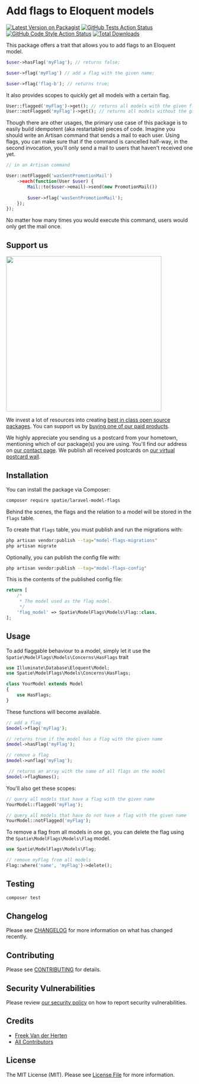 # Add flags to Eloquent models

[![Latest Version on Packagist](https://img.shields.io/packagist/v/spatie/laravel-model-flags.svg?style=flat-square)](https://packagist.org/packages/spatie/laravel-model-flags)
[![GitHub Tests Action Status](https://img.shields.io/github/workflow/status/spatie/laravel-model-flags/run-tests?label=tests)](https://github.com/spatie/laravel-model-flags/actions?query=workflow%3Arun-tests+branch%3Amain)
[![GitHub Code Style Action Status](https://img.shields.io/github/workflow/status/spatie/laravel-model-flags/Fix%20PHP%20code%20style%20issues?label=code%20style)](https://github.com/spatie/laravel-model-flags/actions?query=workflow%3A"Fix+PHP+code+style+issues"+branch%3Amain)
[![Total Downloads](https://img.shields.io/packagist/dt/spatie/laravel-model-flags.svg?style=flat-square)](https://packagist.org/packages/spatie/laravel-model-flags)

This package offers a trait that allows you to add flags to an Eloquent model. 

```php
$user->hasFlag('myFlag'); // returns false;

$user->flag('myFlag') // add a flag with the given name;

$user->flag('flag-b'); // returns true;
```

It also provides scopes to quickly get all models with a certain flag.

```php
User::flagged('myFlag')->get(); // returns all models with the given flag
User::notFlagged('myFlag')->get(); // returns all models without the given flag
```

Though there are other usages, the primary use case of this package is to easily build idempotent (aka restartable) pieces of code. Imagine you should write an Artisan command that sends a mail to each user. Using flags, you can make sure that if the command is cancelled half-way, in the second invocation, you'll only send a mail to users that haven't received one yet. 

```php
// in an Artisan command

User::notFlagged('wasSentPromotionMail')
    ->each(function(User $user) {
        Mail::to($user->email)->send(new PromotionMail())
       
        $user->flag('wasSentPromotionMail');
    });
});
```

No matter how many times you would execute this command, users would only get the mail once.

## Support us

[<img src="https://github-ads.s3.eu-central-1.amazonaws.com/laravel-model-flags.jpg?t=1" width="419px" />](https://spatie.be/github-ad-click/laravel-model-flags)

We invest a lot of resources into creating [best in class open source packages](https://spatie.be/open-source). You can support us by [buying one of our paid products](https://spatie.be/open-source/support-us).

We highly appreciate you sending us a postcard from your hometown, mentioning which of our package(s) you are using. You'll find our address on [our contact page](https://spatie.be/about-us). We publish all received postcards on [our virtual postcard wall](https://spatie.be/open-source/postcards).

## Installation

You can install the package via Composer:

```bash
composer require spatie/laravel-model-flags
```

Behind the scenes, the flags and the relation to a model will be stored in the `flags` table. 

To create that `flags` table, you must publish and run the migrations with:

```bash
php artisan vendor:publish --tag="model-flags-migrations"
php artisan migrate
```

Optionally, you can publish the config file with:

```bash
php artisan vendor:publish --tag="model-flags-config"
```

This is the contents of the published config file:

```php
return [
    /*
     * The model used as the flag model.
     */
    'flag_model' => Spatie\ModelFlags\Models\Flag::class,
];
```

## Usage

To add flaggable behaviour to a model, simply let it use the `Spatie\ModelFlags\Models\Concerns\HasFlags` trait

```php
use Illuminate\Database\Eloquent\Model;
use Spatie\ModelFlags\Models\Concerns\HasFlags;

class YourModel extends Model
{
    use HasFlags;
}
```

These functions will become available.

```php 
// add a flag
$model->flag('myFlag'); 

// returns true if the model has a flag with the given name
$model->hasFlag('myFlag'); 

// remove a flag
$model->unflag('myFlag'); 

 // returns an array with the name of all flags on the model
$model->flagNames();
```

You'll also get these scopes:

```php
// query all models that have a flag with the given name
YourModel::flagged('myFlag'); 

// query all models that have do not have a flag with the given name
YourModel::notFlagged('myFlag'); 
```

To remove a flag from all models in one go, you can delete the flag using the `Spatie\ModelFlags\Models\Flag` model.

```php
use Spatie\ModelFlags\Models\Flag;

// remove myFlag from all models
Flag::where('name', 'myFlag')->delete();
```

## Testing

```bash
composer test
```

## Changelog

Please see [CHANGELOG](CHANGELOG.md) for more information on what has changed recently.

## Contributing

Please see [CONTRIBUTING](CONTRIBUTING.md) for details.

## Security Vulnerabilities

Please review [our security policy](../../security/policy) on how to report security vulnerabilities.

## Credits

- [Freek Van der Herten](https://github.com/freekmurze)
- [All Contributors](../../contributors)

## License

The MIT License (MIT). Please see [License File](LICENSE.md) for more information.
